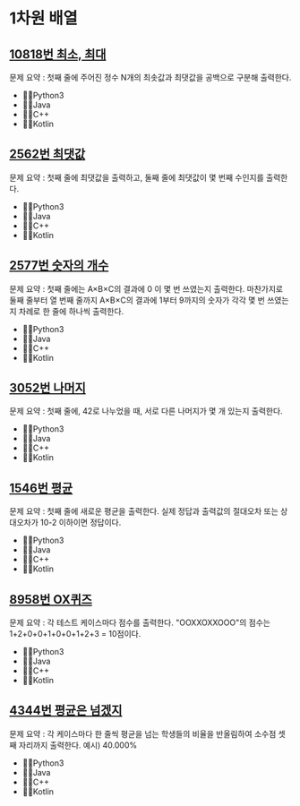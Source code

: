 # 1차원 배열

## [10818번 최소, 최대](https://www.acmicpc.net/problem/10818)

문제 요약 : 첫째 줄에 주어진 정수 N개의 최솟값과 최댓값을 공백으로 구분해 출력한다.

- 👨‍🚀Python3
- 👨‍🎓Java
- 👨‍💻C++
- 👨‍🎤Kotlin

## [2562번 최댓값](https://www.acmicpc.net/problem/10818)

문제 요약 : 첫째 줄에 최댓값을 출력하고, 둘째 줄에 최댓값이 몇 번째 수인지를 출력한다.

- 👨‍🚀Python3
- 👨‍🎓Java
- 👨‍💻C++
- 👨‍🎤Kotlin

## [2577번 숫자의 개수](https://www.acmicpc.net/problem/2577)

문제 요약 : 첫째 줄에는 A×B×C의 결과에 0 이 몇 번 쓰였는지 출력한다.
마찬가지로 둘째 줄부터 열 번째 줄까지 A×B×C의 결과에 1부터 9까지의 숫자가 각각 몇 번 쓰였는지 차례로 한 줄에 하나씩 출력한다.

- 👨‍🚀Python3
- 👨‍🎓Java
- 👨‍💻C++
- 👨‍🎤Kotlin

## [3052번 나머지](https://www.acmicpc.net/problem/3052)

문제 요약 : 첫째 줄에, 42로 나누었을 때, 서로 다른 나머지가 몇 개 있는지 출력한다.

- 👨‍🚀Python3
- 👨‍🎓Java
- 👨‍💻C++
- 👨‍🎤Kotlin

## [1546번 평균](https://www.acmicpc.net/problem/1546)

문제 요약 : 첫째 줄에 새로운 평균을 출력한다. 실제 정답과 출력값의 절대오차 또는 상대오차가 10-2 이하이면 정답이다.

- 👨‍🚀Python3
- 👨‍🎓Java
- 👨‍💻C++
- 👨‍🎤Kotlin

## [8958번 OX퀴즈](https://www.acmicpc.net/problem/8958)

문제 요약 : 각 테스트 케이스마다 점수를 출력한다. "OOXXOXXOOO"의 점수는 1+2+0+0+1+0+0+1+2+3 = 10점이다.

- 👨‍🚀Python3
- 👨‍🎓Java
- 👨‍💻C++
- 👨‍🎤Kotlin

## [4344번 평균은 넘겠지](https://www.acmicpc.net/problem/4344)

문제 요약 : 각 케이스마다 한 줄씩 평균을 넘는 학생들의 비율을 반올림하여 소수점 셋째 자리까지 출력한다. 예시) 40.000%

- 👨‍🚀Python3
- 👨‍🎓Java
- 👨‍💻C++
- 👨‍🎤Kotlin
